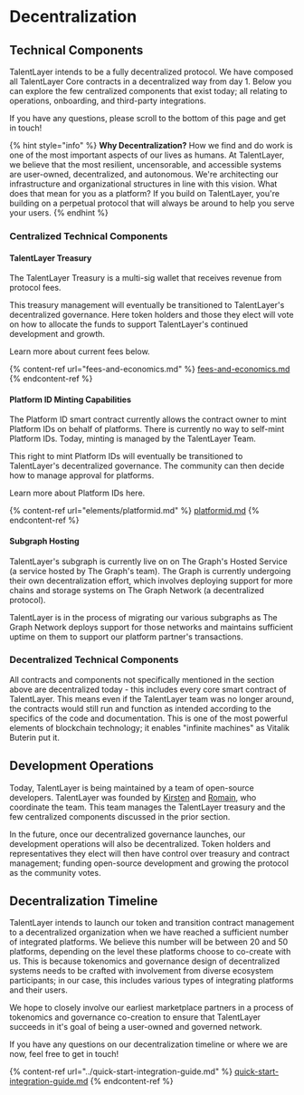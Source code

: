 # Decentralization

## Technical Components

TalentLayer intends to be a fully decentralized protocol. We have composed all TalentLayer Core contracts in a decentralized way from day 1. Below you can explore the few centralized components that exist today; all relating to operations, onboarding, and third-party integrations.

If you have any questions, please scroll to the bottom of this page and get in touch!

{% hint style="info" %}
**Why Decentralization?** How we find and do work is one of the most important aspects of our lives as humans. At TalentLayer, we believe that the most resilient, uncensorable, and accessible systems are user-owned, decentralized, and autonomous. We're architecting our infrastructure and organizational structures in line with this vision. What does that mean for you as a platform? If you build on TalentLayer, you're building on a perpetual protocol that will always be around to help you serve your users.&#x20;
{% endhint %}

### Centralized Technical Components

#### TalentLayer Treasury

The TalentLayer Treasury is a multi-sig wallet that receives revenue from protocol fees.&#x20;

This treasury management will eventually be transitioned to TalentLayer's decentralized governance. Here token holders and those they elect will vote on how to allocate the funds to support TalentLayer's continued development and growth.&#x20;

Learn more about current fees below.

{% content-ref url="fees-and-economics.md" %}
[fees-and-economics.md](fees-and-economics.md)
{% endcontent-ref %}

#### Platform ID Minting Capabilities

The Platform ID smart contract currently allows the contract owner to mint Platform IDs on behalf of platforms. There is currently no way to self-mint Platform IDs. Today, minting is managed by the TalentLayer Team.&#x20;

This right to mint Platform IDs will eventually be transitioned to TalentLayer's decentralized governance. The community can then decide how to manage approval for platforms.&#x20;

Learn more about Platform IDs here.

{% content-ref url="elements/platformid.md" %}
[platformid.md](elements/platformid.md)
{% endcontent-ref %}



#### Subgraph Hosting

TalentLayer's subgraph is currently live on on The Graph's Hosted Service (a service hosted by The Graph's team). The Graph is currently undergoing their own decentralization effort, which involves deploying support for more chains and storage systems on The Graph Network (a decentralized protocol).&#x20;

TalentLayer is in the process of migrating our various subgraphs as The Graph Network deploys support for those networks and maintains sufficient uptime on them to support our platform partner's transactions.&#x20;

### Decentralized Technical Components

All contracts and components not specifically mentioned in the section above are decentralized today - this includes every core smart contract of TalentLayer. This means even if the TalentLayer team was no longer around, the contracts would still run and function as intended according to the specifics of the code and documentation. This is one of the most powerful elements of blockchain technology; it enables "infinite machines" as Vitalik Buterin put it.&#x20;

## Development Operations

Today, TalentLayer is being maintained by a team of open-source developers. TalentLayer was founded by [Kirsten](https://kirstenpomales.com/) and [Romain](https://github.com/0xromain), who coordinate the team. This team manages the TalentLayer treasury and the few centralized components discussed in the prior section. &#x20;

In the future, once our decentralized governance launches, our development operations will also be decentralized. Token holders and representatives they elect will then have control over treasury and contract management; funding open-source development and growing the protocol as the community votes.&#x20;

## Decentralization Timeline

TalentLayer intends to launch our token and transition contract management to a decentralized organization when we have reached a sufficient number of integrated platforms. We believe this number will be between 20 and 50 platforms, depending on the level these platforms choose to co-create with us. This is because tokenomics and governance design of decentralized systems needs to be crafted with involvement from diverse ecosystem participants; in our case, this includes various types of integrating platforms and their users.&#x20;

We hope to closely involve our earliest marketplace partners in a process of tokenomics and governance co-creation to ensure that TalentLayer succeeds in it's goal of being a user-owned and governed network.&#x20;

If you have any questions on our decentralization timeline or where we are now, feel free to get in touch!

{% content-ref url="../quick-start-integration-guide.md" %}
[quick-start-integration-guide.md](../quick-start-integration-guide.md)
{% endcontent-ref %}
